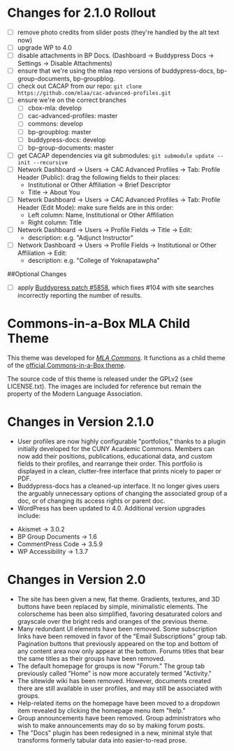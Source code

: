 # Changes for 2.1.0 Rollout

 * [ ] remove photo credits from slider posts (they're handled by the alt text now)
 * [ ] upgrade WP to 4.0
 * [ ] disable attachments in BP Docs. (Dashboard -> Buddypress Docs -> Settings -> Disable Attachments) 
 * [ ] ensure that we're using the mlaa repo versions of buddypress-docs, bp-group-documents, bp-groupblog. 
 * [ ] check out CACAP from our repo: `git clone https://github.com/mlaa/cac-advanced-profiles.git`
 * [ ] ensure we're on the correct branches
   - [ ] cbox-mla: develop
   - [ ] cac-advanced-profiles: master
   - [ ] commons: develop 
   - [ ] bp-groupblog: master
   - [ ] buddypress-docs: develop
   - [ ] bp-group-documents: master
 * [ ] get CACAP dependencies via git submodules: `git submodule update --init --recursive` 
 * [ ] Network Dashboard -> Users -> CAC Advanced Profiles -> Tab: Profile Header (Public): drag the following fields to their places: 
   - Institutional or Other Affiliation -> Brief Descriptor
   - Title -> About You
 * [ ] Network Dashboard -> Users -> CAC Advanced Profiles -> Tab: Profile Header (Edit Mode): make sure fields are in this order: 
   - Left column: Name, Institutional or Other Affiliation
   - Right column: Title
 * [ ] Network Dashboard -> Users -> Profile Fields -> Title -> Edit: 
   - description: e.g. &quot;Adjunct Instructor&quot; 
 * [ ] Network Dashboard -> Users -> Profile Fields -> Institutional or Other Affiliation -> Edit: 
   - description: e.g. &quot;College of Yoknapatawpha&quot; 

##Optional Changes
 * [ ] apply [Buddypress patch #5858](https://buddypress.trac.wordpress.org/ticket/5858), which fixes #104 with site searches incorrectly reporting the number of results. 

# Commons-in-a-Box MLA Child Theme

This theme was developed for [_MLA Commons_][1]. It functions as a child 
theme of the [official Commons-in-a-Box theme][2].

The source code of this theme is released under the GPLv2 (see LICENSE.txt). 
The images are included for reference but remain the property of the Modern 
Language Association.

[1]: http://commons.mla.org
[2]: https://github.com/cuny-academic-commons/cbox-theme

# Changes in Version 2.1.0 

 * User profiles are now highly configurable "portfolios," thanks to a plugin initially developed for the CUNY Academic Commons. Members can now add their positions, publications, educational data, and custom fields to their profiles, and rearrange their order. This portfolio is displayed in a clean, clutter-free interface that prints nicely to paper or PDF.  
 * Buddypress-docs has a cleaned-up interface. It no longer gives users the arguably unnecessary options of changing the associated group of a doc, or of changing its access rights or parent doc.  
 * WordPress has been updated to 4.0. Additional version upgrades include: 
  - Akismet -> 3.0.2
  - BP Group Documents -> 1.6
  - CommentPress Code -> 3.5.9
  - WP Accessibility -> 1.3.7

# Changes in Version 2.0 

 * The site has been given a new, flat theme. Gradients, textures, and 3D buttons have been replaced by simple, minimalistic elements. The colorscheme has been also simplified, favoring desaturated colors and grayscale over the bright reds and oranges of the previous theme. 
 * Many redundant UI elements have been removed. Some subscription links have been removed in favor of the "Email Subscriptions" group tab. Pagination buttons that previously appeared on the top and bottom of any content area now only appear at the bottom. Forums titles that bear the same titles as their groups have been removed. 
 * The default homepage for groups is now "Forum." The group tab previously called "Home" is now more accurately termed "Activity." 
 * The sitewide wiki has been removed. However, documents created there are still available in user profiles, and may still be associated with groups. 
 * Help-related items on the homepage have been moved to a dropdown item revealed by clicking the homepage menu item "help." 
 * Group announcements have been removed. Group administrators who wish to make announcements may do so by making forum posts.  
 * The "Docs" plugin has been redesigned in a new, minimal style that transforms formerly tabular data into easier-to-read prose.  
